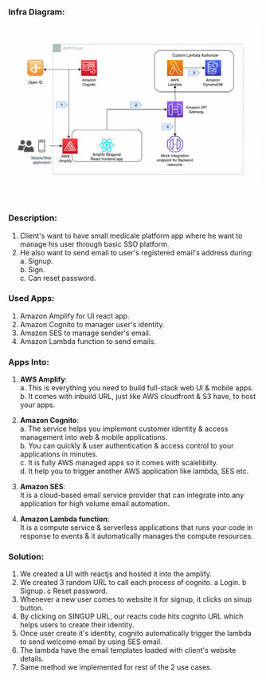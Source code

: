 ### Infra Diagram:
![Screenshot](arch.png)

### Description:
1. Client's want to have small medicale platform app where he want to manage his user through basic SSO platform.
2. He also want to send email to user's registered email's address during: <br />
    a. Signup. <br />
    b. Sign. <br />
    c. Can reset password.

### Used Apps:
1. Amazon Amplify for UI react app.
2. Amazon Cognito to manager user's identity.
3. Amazon SES to manage sender's email.
4. Amazon Lambda function to send emails.

### Apps Into:
1. **AWS Amplify**: <br />
                    a. This is everything you need to build full-stack web UI & mobile apps. <br />
                    b. It comes with inbuild URL, just like AWS cloudfront & S3 have, to host your apps.

2. **Amazon Cognito**: <br />
                     a. The service helps you implement customer identity & access management into web & mobile applications. <br />
                     b. You can quickly & user authentication & access control to your applications in minutes. <br />
                     c. It is fully AWS managed apps so it comes with scalelibilty. <br />
                     d. It help you to trigger another AWS application like lambda, SES etc.

3. **Amazon SES**: <br />
                    It is a cloud-based email service provider that can integrate into any application for high volume email automation.

4. **Amazon Lambda function**: <br />
                    It is a compute service & serverless applications that runs your code in response to events & it automatically manages the compute resources.

### Solution:
1. We created a UI with reactjs and hosted it into the amplify.
2. We created 3 random URL to call each process of cognito.
    a Login.
    b Signup.
    c Reset password.
3. Whenever a new user comes to website it for signup, it clicks on sinup button.
4. By clicking on  SINGUP URL, our reacts code hits cognito URL which helps users to create their identity.
5. Once user create it's identity, cognito automatically trigger the lambda to send welcome email by using SES email.
6. The lambda have the email templates loaded with client's website details.
7. Same method we implemented for rest of the 2 use cases.
